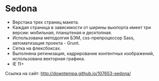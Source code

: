 # Sedona

* Верстака трех страниц макета.
* Каждая страница в зависимости от ширины вьюпорта имеет три версии: мобильная, планштеная и десктопная.
* Использована методолгия БЭМ, css-препроцессор Sass, автоматизация проекта - Grunt.
* Сетка на флексбоксах.
* Выполнена ретинизация, кадрирование контентных изображений, использована векторная графика.
* IE 11+

Ссылка на сайт: http://downtempa.github.io/107653-sedona/

